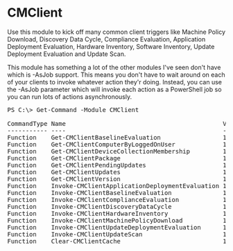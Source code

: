 # CMClient

Use this module to kick off many common client triggers like Machine Policy Download, Discovery Data Cycle, Compliance Evaluation, Application Deployment Evaluation, Hardware Inventory, Software Inventory, Update Deployment Evaluation and Update Scan.  

This module has something a lot of the other modules I've seen don't have which is -AsJob support.  This means you don't have to wait around on each of your clients to invoke whatever action they'r doing.  Instead, you can use the -AsJob parameter which will invoke each action as a PowerShell job so you can run lots of actions asynchronously.

<pre>
PS C:\> Get-Command -Module CMClient

CommandType Name                                           Version Source
----------- ----                                           ------- ------
Function    Get-CMClientBaselineEvaluation                 1.7.0   CMClient
Function    Get-CMClientComputerByLoggedOnUser             1.7.0   CMClient
Function    Get-CMClientDeviceCollectionMembership         1.7.0   CMClient
Function    Get-CMClientPackage                            1.7.0   CMClient
Function    Get-CMClientPendingUpdates                     1.7.0   CMClient
Function    Get-CMClientUpdates                            1.7.0   CMClient
Function    Get-CMClientVersion                            1.7.0   CMClient
Function    Invoke-CMClientApplicationDeploymentEvaluation 1.7.0   CMClient
Function    Invoke-CMClientBaselineEvaluation              1.7.0   CMClient
Function    Invoke-CMClientComplianceEvaluation            1.7.0   CMClient
Function    Invoke-CMClientDiscoveryDataCycle              1.7.0   CMClient
Function    Invoke-CMClientHardwareInventory               1.7.0   CMClient
Function    Invoke-CMClientMachinePolicyDownload           1.7.0   CMClient
Function    Invoke-CMClientUpdateDeploymentEvaluation      1.7.0   CMClient
Function    Invoke-CMClientUpdateScan                      1.7.0   CMClient
Function    Clear-CMClientCache                            1.7.0   CMClient
</pre>